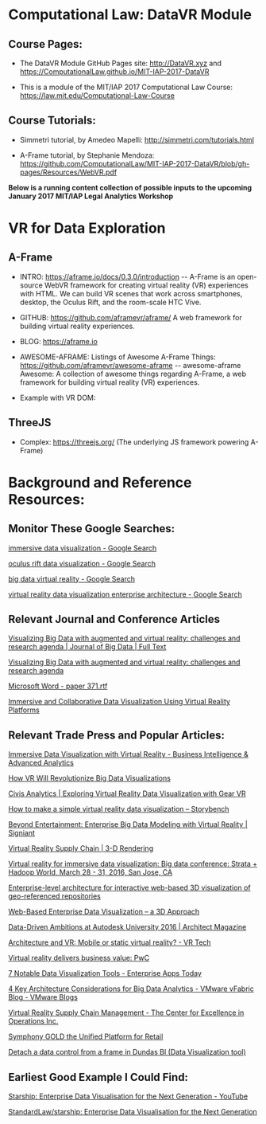 # Computational Law: DataVR Module

## Course Pages:

* The DataVR Module GitHub Pages site: http://DataVR.xyz and https://ComputationalLaw.github.io/MIT-IAP-2017-DataVR

* This is a module of the MIT/IAP 2017 Computational Law Course: https://law.mit.edu/Computational-Law-Course

## Course Tutorials:

* Simmetri tutorial, by Amedeo Mapelli: http://simmetri.com/tutorials.html

* A-Frame tutorial, by Stephanie Mendoza: https://github.com/ComputationalLaw/MIT-IAP-2017-DataVR/blob/gh-pages/Resources/WebVR.pdf


**Below is a running content collection of possible inputs to the upcoming January 2017 MIT/IAP Legal Analytics Workshop**

# VR for Data Exploration

## A-Frame

* INTRO: https://aframe.io/docs/0.3.0/introduction  -- A-Frame is an open-source WebVR framework for creating virtual reality (VR) experiences with HTML. We can build VR scenes that work across smartphones, desktop, the Oculus Rift, and the room-scale HTC Vive.

* GITHUB:  https://github.com/aframevr/aframe/  A web framework for building virtual reality experiences. 

* BLOG:  https://aframe.io

* AWESOME-AFRAME:  Listings of Awesome A-Frame Things: https://github.com/aframevr/awesome-aframe -- awesome-aframe Awesome: A collection of awesome things regarding A-Frame, a web framework for building virtual reality (VR) experiences.

* Example with VR DOM: <a-collada-model src="#shark" position="0 0 0" rotation="0 10 0" scale="0.41 0.41 0.41" material="" collada-model="#shark" id="shark"></a-collada-model>

## ThreeJS

* Complex: https://threejs.org/  (The underlying JS framework powering A-Frame)

# Background and Reference Resources:

## Monitor These Google Searches: 

[immersive data visualization - Google Search](https://www.google.com/search?rlz=1C5CHFA_enUS712US712&espv=2&biw=1408&bih=751&q=immersive+data+visualization&sa=X&ved=0ahUKEwj3ns2-7dvQAhXDiRoKHb78B4YQ1QIIhAEoBA)

[oculus rift data visualization - Google Search](https://www.google.com/search?rlz=1C5CHFA_enUS712US712&espv=2&biw=1408&bih=751&q=oculus+rift+data+visualization&sa=X&ved=0ahUKEwj3ns2-7dvQAhXDiRoKHb78B4YQ1QIIgAEoAA)

[big data virtual reality - Google Search](https://www.google.com/search?rlz=1C5CHFA_enUS712US712&espv=2&biw=1408&bih=751&q=big+data+virtual+reality&sa=X&ved=0ahUKEwj3ns2-7dvQAhXDiRoKHb78B4YQ1QIIgwEoAw)

[virtual reality data visualization enterprise architecture - Google Search](https://www.google.com/webhp?sourceid=chrome-instant&rlz=1C5CHFA_enUS712US712&ion=1&espv=2&ie=UTF-8#q=virtual+reality+data+visualization+enterprise+architecture&start=40)

## Relevant Journal and Conference Articles

[Visualizing Big Data with augmented and virtual reality: challenges and research agenda | Journal of Big Data | Full Text](https://journalofbigdata.springeropen.com/articles/10.1186/s40537-015-0031-2)

[Visualizing Big Data with augmented and virtual reality: challenges and research agenda](http://download.springer.com/static/pdf/50/art%253A10.1186%252Fs40537-015-0031-2.pdf?originUrl=http%3A%2F%2Fjournalofbigdata.springeropen.com%2Farticle%2F10.1186%2Fs40537-015-0031-2&token2=exp=1480900162~acl=%2Fstatic%2Fpdf%2F50%2Fart%25253A10.1186%25252Fs40537-015-0031-2.pdf*~hmac=d22193d294d3093ab8594e4dae51167582d4df3aa4e65609ad75a8599af72c5b)

[Microsoft Word - paper 371.rtf](https://pdfs.semanticscholar.org/12c7/d1a4426ef40c5c299c1253068a9fd1e182c4.pdf)

[Immersive and Collaborative Data Visualization Using Virtual Reality Platforms ](https://arxiv.org/pdf/1410.7670.pdf)

## Relevant Trade Press and Popular Articles:

[Immersive Data Visualization with Virtual Reality - Business Intelligence & Advanced Analytics](http://www.jenunderwood.com/2016/05/05/immersive-data-visualization-virtual-reality/)

[How VR Will Revolutionize Big Data Visualizations](http://www.forbes.com/sites/bernardmarr/2016/05/04/how-vr-will-revolutionize-big-data-visualizations/#1fe186fb4ac5)

[Civis Analytics | Exploring Virtual Reality Data Visualization with Gear VR](https://civisanalytics.com/blog/data-science/2015/12/04/exploring-virtual-reality-data-visualization-with-the-gear-vr/)

[How to make a simple virtual reality data visualization – Storybench](http://www.storybench.org/how-to-make-a-simple-virtual-reality-data-visualization/)

[Beyond Entertainment: Enterprise Big Data Modeling with Virtual Reality | Signiant](http://www.signiant.com/blog/beyond-entertainment-enterprise-big-data-modeling-with-virtual-reality/)

[Virtual Reality Supply Chain | 3-D Rendering](http://www.industryweek.com/virtual-supply-chains)

[Virtual reality for immersive data visualization: Big data conference: Strata + Hadoop World, March 28 - 31, 2016, San Jose, CA](http://conferences.oreilly.com/strata/strata-ca-2016/public/schedule/detail/49802)

[Enterprise-level architecture for interactive web-based 3D visualization of geo-referenced repositories](http://dl.acm.org/citation.cfm?id=1559787)

[Web-Based Enterprise Data Visualization – a 3D Approach](http://proceedings.esri.com/library/userconf/aec15/papers/aec_28.pdf)

[Data-Driven Ambitions at Autodesk University 2016 | Architect Magazine](http://www.architectmagazine.com/technology/data-driven-ambitions-at-autodesk-university-2016_o)

[Architecture and VR: Mobile or static virtual reality? - VR Tech](http://www.virtualreality-news.net/news/2016/nov/01/architecture-and-vr-mobile-or-static-virtual-reality/)

[Virtual reality delivers business value: PwC](http://www.pwc.com/us/en/technology-forecast/virtual-reality.html)

[7 Notable Data Visualization Tools - Enterprise Apps Today](http://www.enterpriseappstoday.com/business-intelligence/7-notable-data-visualization-tools-1.html)

[4 Key Architecture Considerations for Big Data Analytics - VMware vFabric Blog - VMware Blogs](http://blogs.vmware.com/vfabric/2012/08/4-key-architecture-considerations-for-big-data-analytics.html)

[Virtual Reality Supply Chain Management - The Center for Excellence in Operations Inc.](http://ceobreakthrough.com/virtual-reality-supply-chain-management/)

[Symphony GOLD the Unified Platform for Retail](http://www.symphonygold.com/)

[Detach a data control from a frame in Dundas BI (Data Visualization tool)](http://www.dundas.com/support/support-center/support-articles/designing/detach-a-data-control-from-a-frame)

## Earliest Good Example I Could Find:

[Starship: Enterprise Data Visualisation for the Next Generation - YouTube](https://www.youtube.com/watch?v=dgMOdzfoPgs)

[StandardLaw/starship: Enterprise Data Visualisation for the Next Generation](https://github.com/StandardLaw/starship)


